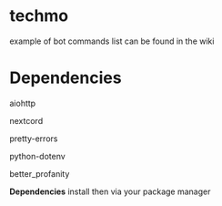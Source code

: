 # techmo





example of bot
commands list can be found in the wiki



# Dependencies
<p>
</p>

aiohttp

nextcord

pretty-errors

python-dotenv

better_profanity

**Dependencies**
install then via your package manager
